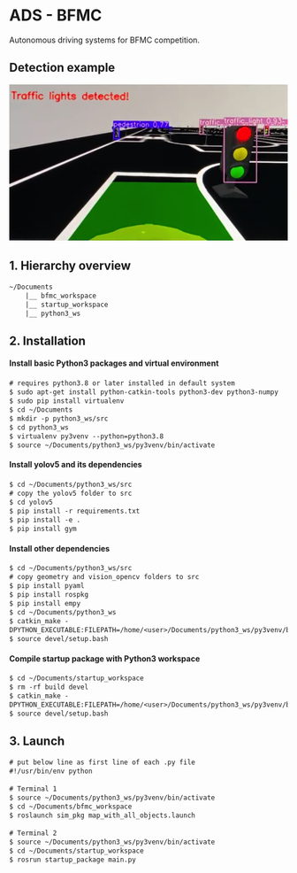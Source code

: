 # ADS - BFMC
Autonomous driving systems for BFMC competition.

## Detection example
![alt text](https://github.com/Jianming-Han/Autonomou-driving-systems/blob/master/detection_example.png)

## 1. Hierarchy overview

    ~/Documents
        |__ bfmc_workspace
        |__ startup_workspace
        |__ python3_ws

## 2. Installation

#### Install basic Python3 packages and virtual environment
    
    # requires python3.8 or later installed in default system
    $ sudo apt-get install python-catkin-tools python3-dev python3-numpy
    $ sudo pip install virtualenv
    $ cd ~/Documents
    $ mkdir -p python3_ws/src
    $ cd python3_ws
    $ virtualenv py3venv --python=python3.8
    $ source ~/Documents/python3_ws/py3venv/bin/activate

#### Install yolov5 and its dependencies

    $ cd ~/Documents/python3_ws/src
    # copy the yolov5 folder to src
    $ cd yolov5
    $ pip install -r requirements.txt
    $ pip install -e .
    $ pip install gym

#### Install other dependencies

    $ cd ~/Documents/python3_ws/src
    # copy geometry and vision_opencv folders to src
    $ pip install pyaml
    $ pip install rospkg
    $ pip install empy
    $ cd ~/Documents/python3_ws
    $ catkin_make -DPYTHON_EXECUTABLE:FILEPATH=/home/<user>/Documents/python3_ws/py3venv/bin/python
    $ source devel/setup.bash

#### Compile startup package with Python3 workspace

    $ cd ~/Documents/startup_workspace
    $ rm -rf build devel
    $ catkin_make -DPYTHON_EXECUTABLE:FILEPATH=/home/<user>/Documents/python3_ws/py3venv/bin/python
    $ source devel/setup.bash

## 3. Launch

    # put below line as first line of each .py file
    #!/usr/bin/env python
    
    # Terminal 1
    $ source ~/Documents/python3_ws/py3venv/bin/activate
    $ cd ~/Documents/bfmc_workspace
    $ roslaunch sim_pkg map_with_all_objects.launch
    
    # Terminal 2
    $ source ~/Documents/python3_ws/py3venv/bin/activate
    $ cd ~/Documents/startup_workspace
    $ rosrun startup_package main.py
